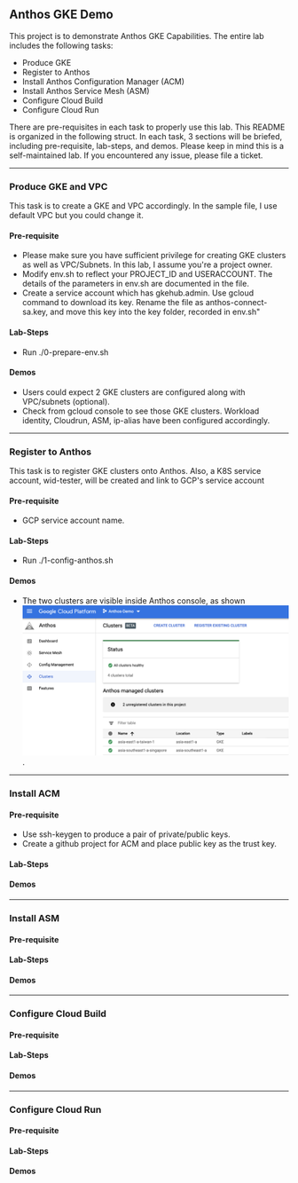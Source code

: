## Anthos GKE Demo
This project is to demonstrate Anthos GKE Capabilities. The entire lab includes the following tasks:
* Produce GKE
* Register to Anthos
* Install Anthos Configuration Manager (ACM)
* Install Anthos Service Mesh (ASM)
* Configure Cloud Build
* Configure Cloud Run

There are pre-requisites in each task to properly use this lab. This README is organized in the following struct. In each task, 3 sections will be briefed, including pre-requisite, lab-steps, and demos. Please keep in mind this is a self-maintained lab. If you encountered any issue, please file a ticket. 

---
### Produce GKE and VPC
This task is to create a GKE and VPC accordingly. In the sample file, I use default VPC but you could change it.
#### Pre-requisite
* Please make sure you have sufficient privilege for creating GKE clusters as well as VPC/Subnets. In this lab, I assume you're a project owner. 
* Modify env.sh to reflect your PROJECT_ID and USERACCOUNT. The details of the parameters in env.sh are documented in the file. 
* Create a service account which has gkehub.admin. Use gcloud command to download its key. Rename the file as anthos-connect-sa.key, and move this key into the key folder, recorded in env.sh"

#### Lab-Steps
* Run ./0-prepare-env.sh
#### Demos
* Users could expect 2 GKE clusters are configured along with VPC/subnets (optional). 
* Check from gcloud console to see those GKE clusters. Workload identity, Cloudrun, ASM, ip-alias have been configured accordingly. 

---
### Register to Anthos
This task is to register GKE clusters onto Anthos. Also, a K8S service account, wid-tester, will be created and link to GCP's service account 
#### Pre-requisite
* GCP service account name. 
#### Lab-Steps
* Run ./1-config-anthos.sh
#### Demos
* The two clusters are visible inside Anthos console, as shown ![here](images/after-register.png).

---
### Install ACM
#### Pre-requisite
* Use ssh-keygen to produce a pair of private/public keys. 
* Create a github project for ACM and place public key as the trust key. 
#### Lab-Steps
#### Demos

---
### Install ASM
#### Pre-requisite
#### Lab-Steps
#### Demos

---
### Configure Cloud Build
#### Pre-requisite
#### Lab-Steps
#### Demos

---
### Configure Cloud Run
#### Pre-requisite
#### Lab-Steps
#### Demos

